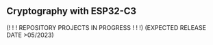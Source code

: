 Cryptography with ESP32-C3
----------

(! ! ! REPOSITORY PROJECTS IN PROGRESS ! ! !)
(EXPECTED RELEASE DATE >05/2023)
